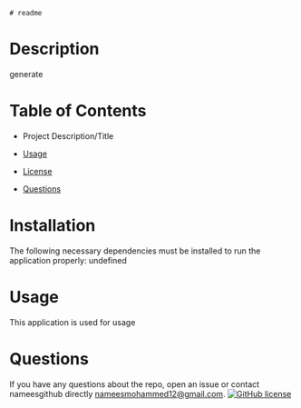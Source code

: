  
    # readme 

# Description

generate

# Table of Contents 

*  Project Description/Title

*  [Usage](#usage)

* [License](#license)

* [Questions](#questions)

# Installation

The following necessary dependencies must be installed to run the application properly: undefined

# Usage

​This application is used for usage



# Questions

If you have any questions about the repo, open an issue or contact nameesgithub directly nameesmohammed12@gmail.com.
 [![GitHub license](https://img.shields.io/badge/license-MIT-blue.svg)](https://github.com/NameesMohammed/readme )


